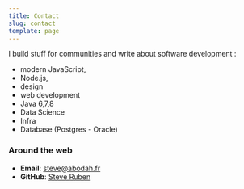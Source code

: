 ```yaml
---
title: Contact
slug: contact
template: page
---
```


I build stuff for communities and write about software development :

- modern JavaScript,
- Node.js,
- design
- web development
- Java 6,7,8
- Data Science
- Infra
- Database (Postgres - Oracle)

### Around the web

- **Email**: [steve@abodah.fr](mailto:steve[AT]abodah[DOT]fr)
- **GitHub**: [Steve Ruben](https://github.com/tryptich)
